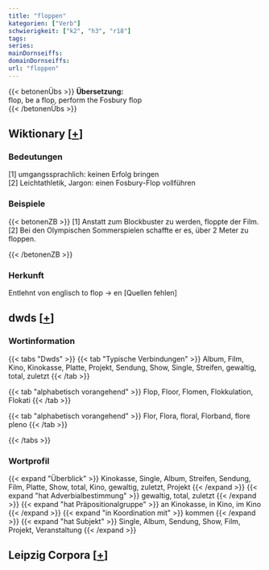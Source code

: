 ```yaml
---
title: "floppen"
kategorien: ["Verb"]
schwierigkeit: ["k2", "h3", "r18"]
tags:
series:
mainDornseiffs:
domainDornseiffs:
url: "floppen"
---
```


{{< betonenÜbs >}}
**Übersetzung:**  
flop, be a flop, perform the Fosbury flop  
{{< /betonenÜbs >}}

## Wiktionary [[+](https://de.wiktionary.org/wiki/floppen)]

### Bedeutungen
[1] umgangssprachlich: keinen Erfolg bringen  
[2] Leichtathletik, Jargon: einen Fosbury-Flop vollführen  

### Beispiele
{{< betonenZB >}}
[1] Anstatt zum Blockbuster zu werden, floppte der Film.  
[2] Bei den Olympischen Sommerspielen schaffte er es, über 2 Meter zu floppen.  

{{< /betonenZB >}}
### Herkunft
Entlehnt von englisch to flop → en [Quellen fehlen]  



## dwds [[+](https://www.dwds.de/wb/floppen)]

### Wortinformation
{{< tabs "Dwds" >}}
{{< tab "Typische Verbindungen" >}}
Album, Film, Kino, Kinokasse, Platte, Projekt, Sendung, Show, Single, Streifen, gewaltig, total, zuletzt
{{< /tab >}}

{{< tab "alphabetisch vorangehend" >}}
Flop, Floor, Flomen, Flokkulation, Flokati
{{< /tab >}}

{{< tab "alphabetisch vorangehend" >}}
Flor, Flora, floral, Florband, flore pleno
{{< /tab >}}

{{< /tabs >}}

### Wortprofil
{{< expand "Überblick" >}} Kinokasse, Single, Album, Streifen, Sendung, Film, Platte, Show, total, Kino, gewaltig, zuletzt, Projekt {{< /expand >}}
{{< expand "hat Adverbialbestimmung" >}} gewaltig, total, zuletzt {{< /expand >}}
{{< expand "hat Präpositionalgruppe" >}} an Kinokasse, in Kino, im Kino {{< /expand >}}
{{< expand "in Koordination mit" >}} kommen {{< /expand >}}
{{< expand "hat Subjekt" >}} Single, Album, Sendung, Show, Film, Projekt, Veranstaltung {{< /expand >}}

## Leipzig Corpora [[+](https://corpora.uni-leipzig.de/en/res?word=floppen&corpusId=deu_newscrawl-public_2018)]

